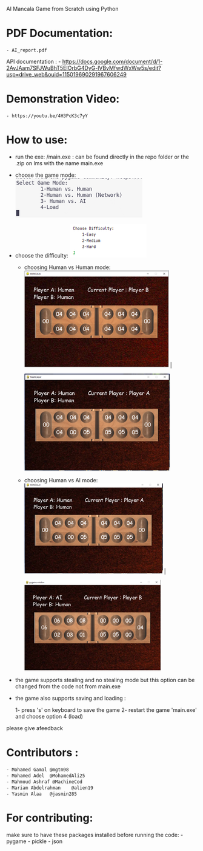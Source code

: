 AI Mancala Game from Scratch using Python

# PDF Documentation:
    - AI_report.pdf

API documentation :
    - https://docs.google.com/document/d/1-2AvJAam7SFJWuBhT5EIOrbG4DyG-lVBvMfwdWxWw5s/edit?usp=drive_web&ouid=115019690291967606249

# Demonstration Video:
    - https://youtu.be/4H3PcK3c7yY


# How to use:
* run the exe: /main.exe  : can be found directly in the repo folder or the .zip on lms with the name main.exe
* choose the game mode:
            ![This is a alt text.](/images/game_mode.png "Choosing game mode.")
* choose the difficulty:
            ![This is a alt text.](/images/difficulty.png "Choosing game difficulty.")

    - choosing Human vs Human mode:
        ![This is a alt text.](/images/HH1.png "Human vs Human B.") |
        
        ![This is a alt text.](/images/HH2.png "Human vs Human A.")
        
    - choosing Human vs AI mode:
        ![This is a alt text.](/images/HA1.png "Human vs AI A.") |
        
        ![This is a alt text.](/images/HA2.png "Human vs AI B.")


* the game supports stealing and no stealing mode but this option can be changed from the code not from main.exe

* the game also supports saving and loading :
        
    1- press 's' on keyboard to save the game 
    2- restart the game 'main.exe' and choose option 4 (load)


 please give afeedback 
 
# Contributors : 
    - Mohamed Gamal @mgtm98
    - Mohamed Adel  @MohamedAli25
    - Mahmoud Ashraf @MachineCod
    - Mariam Abdelrahman    @alien19
    - Yasmin Alaa   @jasmin285

# For contributing:
make sure to have these packages installed before running the code:
    - pygame
    - pickle
    - json
